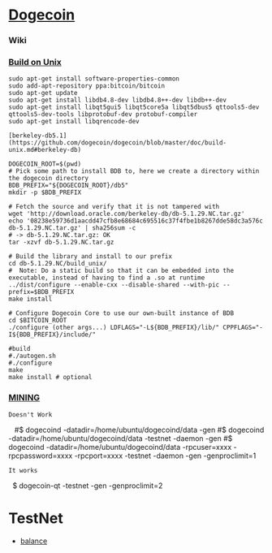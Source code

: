 # [Dogecoin](https://github.com/dogecoin/dogecoin)

### Wiki

### [Build on Unix](https://github.com/dogecoin/dogecoin/blob/master/doc/build-unix.md)

    sudo apt-get install software-properties-common
    sudo add-apt-repository ppa:bitcoin/bitcoin
    sudo apt-get update
    sudo apt-get install libdb4.8-dev libdb4.8++-dev libdb++-dev
    sudo apt-get install libqt5gui5 libqt5core5a libqt5dbus5 qttools5-dev qttools5-dev-tools libprotobuf-dev protobuf-compiler
    sudo apt-get install libqrencode-dev
    
    [berkeley-db5.1](https://github.com/dogecoin/dogecoin/blob/master/doc/build-unix.md#berkeley-db)
   
    DOGECOIN_ROOT=$(pwd)
    # Pick some path to install BDB to, here we create a directory within the dogecoin directory
    BDB_PREFIX="${DOGECOIN_ROOT}/db5"
    mkdir -p $BDB_PREFIX
    
    # Fetch the source and verify that it is not tampered with
    wget 'http://download.oracle.com/berkeley-db/db-5.1.29.NC.tar.gz'
    echo '08238e59736d1aacdd47cfb8e68684c695516c37f4fbe1b8267dde58dc3a576c db-5.1.29.NC.tar.gz' | sha256sum -c
    # -> db-5.1.29.NC.tar.gz: OK
    tar -xzvf db-5.1.29.NC.tar.gz
    
    # Build the library and install to our prefix
    cd db-5.1.29.NC/build_unix/
    #  Note: Do a static build so that it can be embedded into the executable, instead of having to find a .so at runtime
    ../dist/configure --enable-cxx --disable-shared --with-pic --prefix=$BDB_PREFIX
    make install
    
    # Configure Dogecoin Core to use our own-built instance of BDB
    cd $BITCOIN_ROOT
    ./configure (other args...) LDFLAGS="-L${BDB_PREFIX}/lib/" CPPFLAGS="-I${BDB_PREFIX}/include/"
    
    #build
    #./autogen.sh
    #./configure
    make
    make install # optional
    

### [MINING](https://www.reddit.com/r/dogecoin/comments/3hbon4/how_to_run_a_dogecoin_testnet_node_its_easier/)

    Doesn't Work
    #$ dogecoind -datadir=/home/ubuntu/dogecoind/data -gen
    #$ dogecoind -datadir=/home/ubuntu/dogecoind/data -testnet -daemon -gen
    #$ dogecoind -datadir=/home/ubuntu/dogecoind/data -rpcuser=xxxx -rpcpassword=xxxx -rpcport=xxxx -testnet -daemon -gen -genproclimit=1
    
    It works
    $ dogecoin-qt -testnet -gen -genproclimit=2

# TestNet

   - [balance](https://chain.so/testnet/doge)
